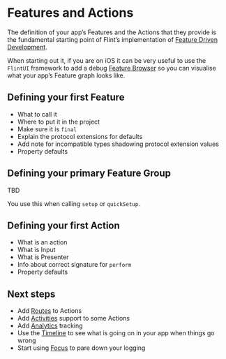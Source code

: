 # Features and Actions

The definition of your app’s Features and the Actions that they provide is the fundamental starting point of Flint’s implementation of [Feature Driven Development]().

When starting out it, if you are on iOS it can be very useful to use the `FlintUI` framework to add a debug [Feature Browser](flint_ui.md) so you can visualise what your app’s Feature graph looks like.

## Defining your first Feature

* What to call it
* Where to put it in the project
* Make sure it is `final`
* Explain the protocol extensions for defaults
* Add note for incompatible types shadowing protocol extension values
* Property defaults

## Defining your primary Feature Group

TBD

You use this when calling `setup` or `quickSetup`.

## Defining your first Action

* What is an action
* What is Input
* What is Presenter
* Info about correct signature for `perform`
* Property defaults

## Next steps

* Add [Routes](routes.md) to Actions
* Add [Activities](activities.md) support to some Actions
* Add [Analytics](analytics.md) tracking
* Use the [Timeline](timeline.md) to see what is going on in your app when things go wrong
* Start using [Focus](focus.md) to pare down your logging